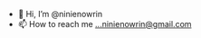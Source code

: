 - 👋 Hi, I’m @ninienowrin
- 📫 How to reach me ...ninienowrin@gmail.com

<!---
ninienowrin/ninienowrin is a ✨ special ✨ repository because its `README.md` (this file) appears on your GitHub profile.
You can click the Preview link to take a look at your changes.
--->
